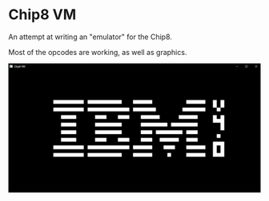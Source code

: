 # Chip8 VM

An attempt at writing an "emulator" for the Chip8.

Most of the opcodes are working, as well as graphics.

![Screenshot](photos/screenshot.png)
